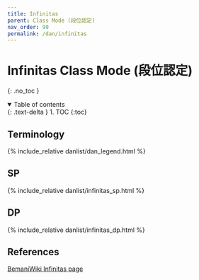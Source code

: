 ```yaml
---
title: Infinitas
parent: Class Mode (段位認定)
nav_order: 99
permalink: /dan/infinitas
---
```


# Infinitas Class Mode (段位認定)
{: .no_toc }

<details open markdown="block">
  <summary>
    Table of contents
  </summary>
  {: .text-delta }
1. TOC
{:toc}
</details>

## Terminology

{% include_relative danlist/dan_legend.html %}

## SP

{% include_relative danlist/infinitas_sp.html %}

## DP

{% include_relative danlist/infinitas_dp.html %}

## References

[BemaniWiki Infinitas page](https://bemaniwiki.com/index.php?beatmania%20IIDX%20INFINITAS/%C3%CA%B0%CC%C7%A7%C4%EA)
